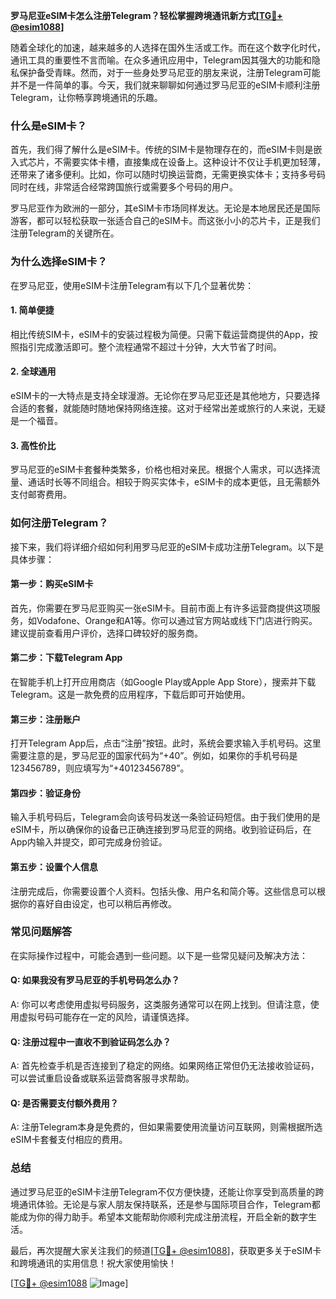 **罗马尼亚eSIM卡怎么注册Telegram？轻松掌握跨境通讯新方式[[TG💪+ @esim1088](https://t.me/s/esim1088)]**

随着全球化的加速，越来越多的人选择在国外生活或工作。而在这个数字化时代，通讯工具的重要性不言而喻。在众多通讯应用中，Telegram因其强大的功能和隐私保护备受青睐。然而，对于一些身处罗马尼亚的朋友来说，注册Telegram可能并不是一件简单的事。今天，我们就来聊聊如何通过罗马尼亚的eSIM卡顺利注册Telegram，让你畅享跨境通讯的乐趣。

### 什么是eSIM卡？

首先，我们得了解什么是eSIM卡。传统的SIM卡是物理存在的，而eSIM卡则是嵌入式芯片，不需要实体卡槽，直接集成在设备上。这种设计不仅让手机更加轻薄，还带来了诸多便利。比如，你可以随时切换运营商，无需更换实体卡；支持多号码同时在线，非常适合经常跨国旅行或需要多个号码的用户。

罗马尼亚作为欧洲的一部分，其eSIM卡市场同样发达。无论是本地居民还是国际游客，都可以轻松获取一张适合自己的eSIM卡。而这张小小的芯片卡，正是我们注册Telegram的关键所在。

### 为什么选择eSIM卡？

在罗马尼亚，使用eSIM卡注册Telegram有以下几个显著优势：

#### 1. 简单便捷

相比传统SIM卡，eSIM卡的安装过程极为简便。只需下载运营商提供的App，按照指引完成激活即可。整个流程通常不超过十分钟，大大节省了时间。

#### 2. 全球通用

eSIM卡的一大特点是支持全球漫游。无论你在罗马尼亚还是其他地方，只要选择合适的套餐，就能随时随地保持网络连接。这对于经常出差或旅行的人来说，无疑是一个福音。

#### 3. 高性价比

罗马尼亚的eSIM卡套餐种类繁多，价格也相对亲民。根据个人需求，可以选择流量、通话时长等不同组合。相较于购买实体卡，eSIM卡的成本更低，且无需额外支付邮寄费用。

### 如何注册Telegram？

接下来，我们将详细介绍如何利用罗马尼亚的eSIM卡成功注册Telegram。以下是具体步骤：

#### 第一步：购买eSIM卡

首先，你需要在罗马尼亚购买一张eSIM卡。目前市面上有许多运营商提供这项服务，如Vodafone、Orange和A1等。你可以通过官方网站或线下门店进行购买。建议提前查看用户评价，选择口碑较好的服务商。

#### 第二步：下载Telegram App

在智能手机上打开应用商店（如Google Play或Apple App Store），搜索并下载Telegram。这是一款免费的应用程序，下载后即可开始使用。

#### 第三步：注册账户

打开Telegram App后，点击“注册”按钮。此时，系统会要求输入手机号码。这里需要注意的是，罗马尼亚的国家代码为“+40”。例如，如果你的手机号码是123456789，则应填写为“+40123456789”。

#### 第四步：验证身份

输入手机号码后，Telegram会向该号码发送一条验证码短信。由于我们使用的是eSIM卡，所以确保你的设备已正确连接到罗马尼亚的网络。收到验证码后，在App内输入并提交，即可完成身份验证。

#### 第五步：设置个人信息

注册完成后，你需要设置个人资料。包括头像、用户名和简介等。这些信息可以根据你的喜好自由设定，也可以稍后再修改。

### 常见问题解答

在实际操作过程中，可能会遇到一些问题。以下是一些常见疑问及解决方法：

#### Q: 如果我没有罗马尼亚的手机号码怎么办？

A: 你可以考虑使用虚拟号码服务，这类服务通常可以在网上找到。但请注意，使用虚拟号码可能存在一定的风险，请谨慎选择。

#### Q: 注册过程中一直收不到验证码怎么办？

A: 首先检查手机是否连接到了稳定的网络。如果网络正常但仍无法接收验证码，可以尝试重启设备或联系运营商客服寻求帮助。

#### Q: 是否需要支付额外费用？

A: 注册Telegram本身是免费的，但如果需要使用流量访问互联网，则需根据所选eSIM卡套餐支付相应的费用。

### 总结

通过罗马尼亚的eSIM卡注册Telegram不仅方便快捷，还能让你享受到高质量的跨境通讯体验。无论是与家人朋友保持联系，还是参与国际项目合作，Telegram都能成为你的得力助手。希望本文能帮助你顺利完成注册流程，开启全新的数字生活。

最后，再次提醒大家关注我们的频道[[TG💪+ @esim1088](https://t.me/s/esim1088)]，获取更多关于eSIM卡和跨境通讯的实用信息！祝大家使用愉快！

[[TG💪+ @esim1088](https://t.me/s/esim1088) ![Image](https://i.postimg.cc/4NQfJmqS/Snipaste-2025-05-13-00-14-12.png)]